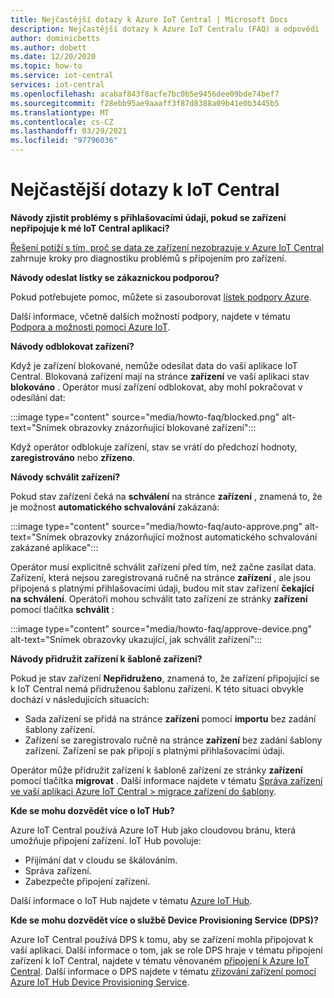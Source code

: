 ```yaml
---
title: Nejčastější dotazy k Azure IoT Central | Microsoft Docs
description: Nejčastější dotazy k Azure IoT Centralu (FAQ) a odpovědi
author: dominicbetts
ms.author: dobett
ms.date: 12/20/2020
ms.topic: how-to
ms.service: iot-central
services: iot-central
ms.openlocfilehash: acabaf843f8acfe7bc0b5e9456dee09bde74bef7
ms.sourcegitcommit: f28ebb95ae9aaaff3f87d8388a09b41e0b3445b5
ms.translationtype: MT
ms.contentlocale: cs-CZ
ms.lasthandoff: 03/29/2021
ms.locfileid: "97796036"
---
```

# <a name="frequently-asked-questions-for-iot-central"></a>Nejčastější dotazy k IoT Central

**Návody zjistit problémy s přihlašovacími údaji, pokud se zařízení nepřipojuje k mé IoT Central aplikaci?**

[Řešení potíží s tím, proč se data ze zařízení nezobrazuje v Azure IoT Central](troubleshoot-connection.md) zahrnuje kroky pro diagnostiku problémů s připojením pro zařízení.

**Návody odeslat lístky se zákaznickou podporou?**

Pokud potřebujete pomoc, můžete si zasouborovat [lístek podpory Azure](https://portal.azure.com/#create/Microsoft.Support).

Další informace, včetně dalších možností podpory, najdete v tématu [Podpora a možnosti pomoci Azure IoT](../../iot-fundamentals/iot-support-help.md).

**Návody odblokovat zařízení?**

Když je zařízení blokované, nemůže odesílat data do vaší aplikace IoT Central. Blokovaná zařízení mají na stránce **zařízení** ve vaší aplikaci stav **blokováno** . Operátor musí zařízení odblokovat, aby mohl pokračovat v odesílání dat:

:::image type="content" source="media/howto-faq/blocked.png" alt-text="Snímek obrazovky znázorňující blokované zařízení":::

Když operátor odblokuje zařízení, stav se vrátí do předchozí hodnoty, **zaregistrováno** nebo **zřízeno**.

**Návody schválit zařízení?**

Pokud stav zařízení čeká na **schválení** na stránce **zařízení** , znamená to, že je možnost **automatického schvalování** zakázaná:

:::image type="content" source="media/howto-faq/auto-approve.png" alt-text="Snímek obrazovky znázorňující možnost automatického schvalování zakázané aplikace":::

Operátor musí explicitně schválit zařízení před tím, než začne zasílat data. Zařízení, která nejsou zaregistrovaná ručně na stránce **zařízení** , ale jsou připojená s platnými přihlašovacími údaji, budou mít stav zařízení **čekající na schválení**. Operátoři mohou schválit tato zařízení ze stránky **zařízení** pomocí tlačítka **schválit** :

:::image type="content" source="media/howto-faq/approve-device.png" alt-text="Snímek obrazovky ukazující, jak schválit zařízení":::

**Návody přidružit zařízení k šabloně zařízení?**

Pokud je stav zařízení **Nepřidruženo**, znamená to, že zařízení připojující se k IoT Central nemá přidruženou šablonu zařízení. K této situaci obvykle dochází v následujících situacích:

- Sada zařízení se přidá na stránce **zařízení** pomocí **importu** bez zadání šablony zařízení.
- Zařízení se zaregistrovalo ručně na stránce **zařízení** bez zadání šablony zařízení. Zařízení se pak připojí s platnými přihlašovacími údaji.  

Operátor může přidružit zařízení k šabloně zařízení ze stránky **zařízení** pomocí tlačítka **migrovat** . Další informace najdete v tématu [Správa zařízení ve vaší aplikaci Azure IoT Central > migrace zařízení do šablony](howto-manage-devices.md).

**Kde se mohu dozvědět více o IoT Hub?**

Azure IoT Central používá Azure IoT Hub jako cloudovou bránu, která umožňuje připojení zařízení. IoT Hub povoluje:

- Přijímání dat v cloudu se škálováním.
- Správa zařízení.
- Zabezpečte připojení zařízení.

Další informace o IoT Hub najdete v tématu [Azure IoT Hub](../../iot-hub/index.yml).

**Kde se mohu dozvědět více o službě Device Provisioning Service (DPS)?**

Azure IoT Central používá DPS k tomu, aby se zařízení mohla připojovat k vaší aplikaci. Další informace o tom, jak se role DPS hraje v tématu připojení zařízení k IoT Central, najdete v tématu věnovaném [připojení k Azure IoT Central](concepts-get-connected.md). Další informace o DPS najdete v tématu [zřizování zařízení pomocí Azure IoT Hub Device Provisioning Service](../../iot-dps/about-iot-dps.md).
